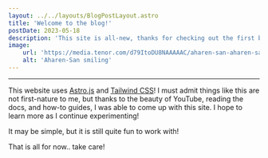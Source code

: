 ```yaml
---
layout: ../../layouts/BlogPostLayout.astro
title: 'Welcome to the blog!'
postDate: 2023-05-18
description: 'This site is all-new, thanks for checking out the first blog post!'
image:
    url: 'https://media.tenor.com/d79ItoDU8NAAAAAC/aharen-san-aharen-san-anime.gif' 
    alt: 'Aharen-San smiling'
---
```

____________________________________________________________________________________________
This website uses <a href="https://astro.build" title="Astro.js">Astro.js</a> and <a href="https://tailwindcss.com" title="TailwindCSS">Tailwind CSS</a>!
I must admit things like this are not first-nature to me, but thanks to the beauty of YouTube, reading the docs, and how-to guides, I was able to come up with this site. I hope to learn more as I continue experimenting!

It may be simple, but it is still quite fun to work with!

That is all for now.. take care!